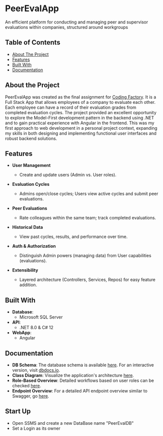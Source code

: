 # PeerEvalApp
An efficient platform for conducting and managing peer and supervisor evaluations within companies, structured around workgroups

## Table of Contents
- [About The Project](#about-the-project)
- [Features](#features)
- [Built With](#built-with)
- [Documentation](#documentation)

## About the Project
PeerEvalApp was created as the final assignment for [Coding Factory](https://codingfactory.aueb.gr/). It is a Full Stack App that allows employees of a company to evaluate each other. Each employee can have a record of their evaluation grades from completed evaluation cycles. The project provided an excellent opportunity to explore the Model-First development pattern in the backend using .NET and to gain practical experience with Angular in the frontend. This was my first approach to web development in a personal project context, expanding my skills in both designing and implementing functional user interfaces and robust backend solutions.

## Features
- **User Management**  
  - Create and update users (Admin vs. User roles).

- **Evaluation Cycles**  
  - Admins open/close cycles; Users view active cycles and submit peer evaluations.

- **Peer Evaluations**  
  - Rate colleagues within the same team; track completed evaluations.

- **Historical Data**  
  - View past cycles, results, and performance over time.

- **Auth & Authorization**  
  - Distinguish Admin powers (managing data) from User capabilities (evaluations).

- **Extensibility**  
  - Layered architecture (Controllers, Services, Repos) for easy feature addition.

## Built With
- **Database**:
  - Microsoft SQL Server
- **API**:
  - .NET  8.0 & C# 12
- **WebApp**:
  - Angular

## Documentation
- **DB Schema**: The database schema is available [here](./DiagramsAndDocumentation/PeerEvalAppDbSchema.svg). For an interactive version, visit [dbdocs.io](https://dbdocs.io/konbarbou/PeerEvalAppDbSchema).
- **Class Diagram**: Visualize the application's architecture [here](./DiagramsAndDocumentation/PeerEvalAppClassDiagram.svg).
- **Role-Based Overview**: Detailed workflows based on user roles can be checked [here](./DiagramsAndDocumentation/NotesWorkFlows.md).
- **Endpoint Overview**: For a detailed API endpoint overview similar to Swagger, go [here](./DiagramsAndDocumentation/EndpointOverview.md).

## Start Up 
- Open SSMS and create a new DataBase name "PeerEvalDB"
- Set a Login as its owner 

